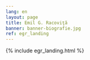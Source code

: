 ```yaml
---
lang: en
layout: page
title: Emil G. Racoviţă
banner: banner-biografie.jpg
ref: egr_landing
---
```


{% include egr_landing.html %}

